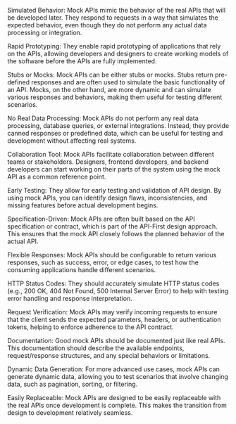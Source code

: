 Simulated Behavior: Mock APIs mimic the behavior of the real APIs that will be developed later. They respond to requests in a way that simulates the expected behavior, even though they do not perform any actual data processing or integration.

Rapid Prototyping: They enable rapid prototyping of applications that rely on the APIs, allowing developers and designers to create working models of the software before the APIs are fully implemented.

Stubs or Mocks: Mock APIs can be either stubs or mocks. Stubs return pre-defined responses and are often used to simulate the basic functionality of an API. Mocks, on the other hand, are more dynamic and can simulate various responses and behaviors, making them useful for testing different scenarios.

No Real Data Processing: Mock APIs do not perform any real data processing, database queries, or external integrations. Instead, they provide canned responses or predefined data, which can be useful for testing and development without affecting real systems.

Collaboration Tool: Mock APIs facilitate collaboration between different teams or stakeholders. Designers, frontend developers, and backend developers can start working on their parts of the system using the mock API as a common reference point.

Early Testing: They allow for early testing and validation of API design. By using mock APIs, you can identify design flaws, inconsistencies, and missing features before actual development begins.

Specification-Driven: Mock APIs are often built based on the API specification or contract, which is part of the API-First design approach. This ensures that the mock API closely follows the planned behavior of the actual API.

Flexible Responses: Mock APIs should be configurable to return various responses, such as success, error, or edge cases, to test how the consuming applications handle different scenarios.

HTTP Status Codes: They should accurately simulate HTTP status codes (e.g., 200 OK, 404 Not Found, 500 Internal Server Error) to help with testing error handling and response interpretation.

Request Verification: Mock APIs may verify incoming requests to ensure that the client sends the expected parameters, headers, or authentication tokens, helping to enforce adherence to the API contract.

Documentation: Good mock APIs should be documented just like real APIs. This documentation should describe the available endpoints, request/response structures, and any special behaviors or limitations.

Dynamic Data Generation: For more advanced use cases, mock APIs can generate dynamic data, allowing you to test scenarios that involve changing data, such as pagination, sorting, or filtering.

Easily Replaceable: Mock APIs are designed to be easily replaceable with the real APIs once development is complete. This makes the transition from design to development relatively seamless.